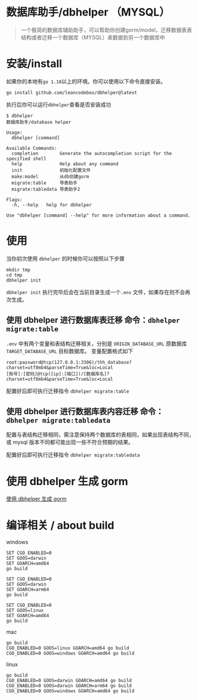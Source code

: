 # 数据库助手/dbhelper （MYSQL）

> 一个极简的数据库辅助助手，可以帮助你创建gorm/model，迁移数据表表结构或者迁移一个数据库（MYSQL）表数据到另一个数据库中

# 安装/install

如果你的本地有`go 1.18`以上的环境。你可以使用以下命令直接安装。

```
go install github.com/leancodebox/dbhelper@latest
```

执行后你可以运行`dbhelper`查看是否安装成功

```
$ dbhelper 
数据库助手/database helper

Usage:
  dbhelper [command]

Available Commands:
  completion        Generate the autocompletion script for the specified shell
  help              Help about any command
  init              初始化配置文件
  make:model        从db创建gorm
  migrate:table     导表助手
  migrate:tabledata 导表助手2

Flags:
  -h, --help   help for dbhelper

Use "dbhelper [command] --help" for more information about a command.

```

# 使用

当你初次使用 `dbhelper` 的时候你可以按照以下步骤

```shell
mkdir tmp
cd tmp
dbhelper init
```

`dbhelper init` 执行完毕后会在当前目录生成一个`.env` 文件，如果存在则不会再次生成。

## 使用 dbhelper 进行数据库表迁移 命令：`dbhelper migrate:table`

`.env` 中有两个变量和表结构迁移相关，分别是 `ORIGIN_DATABASE_URL` 原数据库 `TARGET_DATABASE_URL` 目标数据库。
变量配置格式如下

```
root:password@tcp(127.0.0.1:3306)/thh_database?charset=utf8mb4&parseTime=True&loc=Local
[账号]:[密码]@tcp([ip]:[端口])/[数据库名]?charset=utf8mb4&parseTime=True&loc=Local
```

配置好后即可执行迁移指令 `dbhelper migrate:table`

## 使用 dbhelper 进行数据库表内容迁移 命令：`dbhelper migrate:tabledata`

配置与表结构迁移相同，需注意保持两个数据库的表相同，如果出现表结构不同，或 mysql 版本不同都可能出现一些不符合预期的结果。

配置好后即可执行迁移指令 `dbhelper migrate:tabledata`

# 使用 dbhelper 生成 gorm

[使用 dbhelper 生成 gorm](./examples/make_model.md)

# 编译相关 / about build


windows
```
SET CGO_ENABLED=0
SET GOOS=darwin
SET GOARCH=amd64
go build

SET CGO_ENABLED=0
SET GOOS=darwin
SET GOARCH=arm64
go build

SET CGO_ENABLED=0
SET GOOS=linux
SET GOARCH=amd64
go build
```

mac
```
go build
CGO_ENABLED=0 GOOS=linux GOARCH=amd64 go build
CGO_ENABLED=0 GOOS=windows GOARCH=amd64 go build
```

linux
```
go build
CGO_ENABLED=0 GOOS=darwin GOARCH=amd64 go build
CGO_ENABLED=0 GOOS=darwin GOARCH=arm64 go build
CGO_ENABLED=0 GOOS=windows GOARCH=amd64 go build
```
